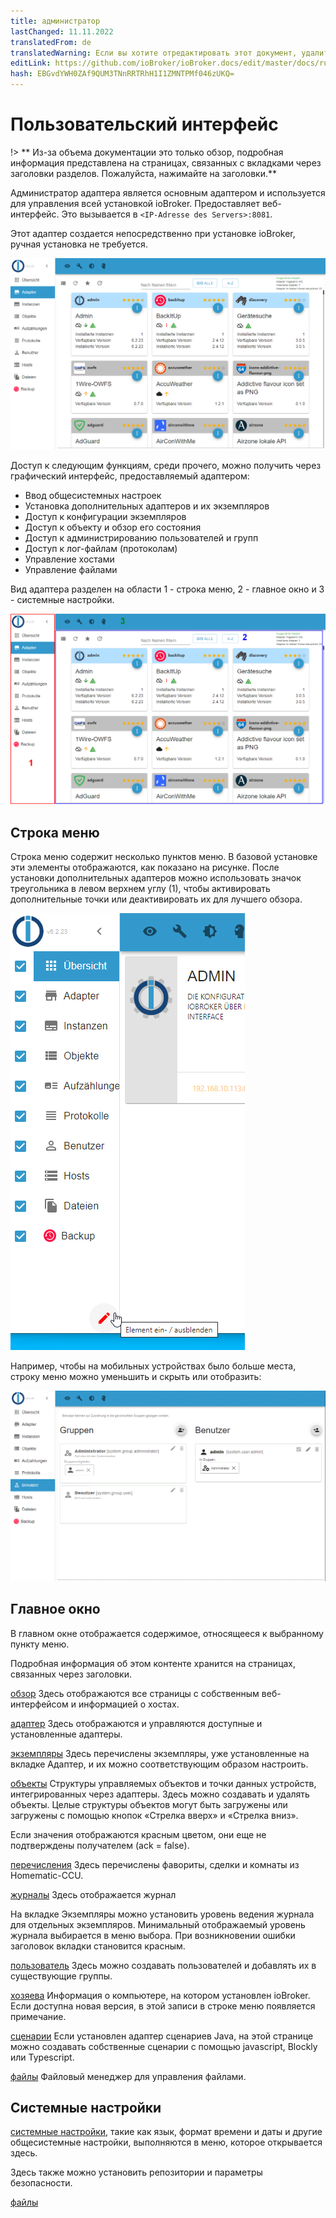 ```yaml
---
title: администратор
lastChanged: 11.11.2022
translatedFrom: de
translatedWarning: Если вы хотите отредактировать этот документ, удалите поле «translationFrom», в противном случае этот документ будет снова автоматически переведен
editLink: https://github.com/ioBroker/ioBroker.docs/edit/master/docs/ru/admin/README.md
hash: EBGvdYWH0ZAf9QUM3TNnRRTRhH1I1ZMNTPMf046zUKQ=
---
```

# Пользовательский интерфейс
!> ** Из-за объема документации это только обзор, подробная информация представлена на страницах, связанных с вкладками через заголовки разделов. Пожалуйста, нажимайте на заголовки.**

Администратор адаптера является основным адаптером и используется для управления всей установкой ioBroker. Предоставляет веб-интерфейс. Это вызывается в ``<IP-Adresse des Servers>:8081``.

Этот адаптер создается непосредственно при установке ioBroker, ручная установка не требуется.

![Админ в виде плитки](../../de/admin/media/ADMIN_Adapter_Kachel.png)

Доступ к следующим функциям, среди прочего, можно получить через графический интерфейс, предоставляемый адаптером:

* Ввод общесистемных настроек
* Установка дополнительных адаптеров и их экземпляров
* Доступ к конфигурации экземпляров
* Доступ к объекту и обзор его состояния
* Доступ к администрированию пользователей и групп
* Доступ к лог-файлам (протоколам)
* Управление хостами
* Управление файлами

Вид адаптера разделен на области 1 - строка меню, 2 - главное окно и 3 - системные настройки.

![Структура админ.](../../de/admin/media/ADMIN_Screen_numbers.png)

## Строка меню
Строка меню содержит несколько пунктов меню. В базовой установке эти элементы отображаются, как показано на рисунке. После установки дополнительных адаптеров можно использовать значок треугольника в левом верхнем углу (1), чтобы активировать дополнительные точки или деактивировать их для лучшего обзора.

![Пункты меню](../../de/admin/media/ADMIN_Screen01_menuitems_numbers.png)

Например, чтобы на мобильных устройствах было больше места, строку меню можно уменьшить и скрыть или отобразить:

![Меню свернуто](../../de/admin/media/ADMIN_Screen01_menucollapsed.gif)

## Главное окно
В главном окне отображается содержимое, относящееся к выбранному пункту меню.

Подробная информация об этом контенте хранится на страницах, связанных через заголовки.

[обзор](https://www.iobroker.net/#de/documentation/admin/overview.md) Здесь отображаются все страницы с собственным веб-интерфейсом и информацией о хостах.

[адаптер](https://www.iobroker.net/#de/documentation/admin/adapter.md) Здесь отображаются и управляются доступные и установленные адаптеры.

[экземпляры](https://www.iobroker.net/#de/documentation/admin/instances.md) Здесь перечислены экземпляры, уже установленные на вкладке Адаптер, и их можно соответствующим образом настроить.

[объекты](https://www.iobroker.net/#de/documentation/admin/objects.md) Структуры управляемых объектов и точки данных устройств, интегрированных через адаптеры. Здесь можно создавать и удалять объекты. Целые структуры объектов могут быть загружены или загружены с помощью кнопок «Стрелка вверх» и «Стрелка вниз».

Если значения отображаются красным цветом, они еще не подтверждены получателем (ack = false).

[перечисления](https://www.iobroker.net/#de/documentation/admin/enums.md) Здесь перечислены фавориты, сделки и комнаты из Homematic-CCU.

[журналы](https://www.iobroker.net/#de/documentation/admin/log.md) Здесь отображается журнал

На вкладке Экземпляры можно установить уровень ведения журнала для отдельных экземпляров. Минимальный отображаемый уровень журнала выбирается в меню выбора. При возникновении ошибки заголовок вкладки становится красным.

[пользователь](https://www.iobroker.net/#de/documentation/admin/users.md) Здесь можно создавать пользователей и добавлять их в существующие группы.

[хозяева](https://www.iobroker.net/#de/documentation/admin/hosts.md) Информация о компьютере, на котором установлен ioBroker. Если доступна новая версия, в этой записи в строке меню появляется примечание.

[сценарии](scripts.md) Если установлен адаптер сценариев Java, на этой странице можно создавать собственные сценарии с помощью javascript, Blockly или Typescript.

[файлы](https://www.iobroker.net/#de/documentation/admin/files.md) Файловый менеджер для управления файлами.

## Системные настройки
[системные настройки](https://www.iobroker.net/#de/documentation/admin/settings.md), такие как язык, формат времени и даты и другие общесистемные настройки, выполняются в меню, которое открывается здесь.

Здесь также можно установить репозитории и параметры безопасности.

[Übersicht]: https://www.iobroker.net/#de/documentation/admin/overview.md

[Adapter]: https://www.iobroker.net/#de/documentation/admin/adapter.md

[Instanzen]: https://www.iobroker.net/#de/documentation/admin/instances.md

[Objekte]: https://www.iobroker.net/#de/documentation/admin/objects.md

[Aufzählungen]: https://www.iobroker.net/#de/documentation/admin/enums.md

[Log]: https://www.iobroker.net/#de/documentation/admin/log.md

[файлы](https://www.iobroker.net/#de/documentation/admin/files.md)

[Benutzer]: https://www.iobroker.net/#de/documentation/admin/users.md

[Hosts]: https://www.iobroker.net/#de/documentation/admin/hosts.md

[Systemeinstellungen]: https://www.iobroker.net/#de/documentation/admin/settings.md